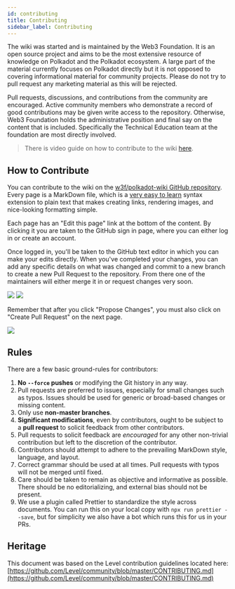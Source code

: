 ```yaml
---
id: contributing
title: Contributing
sidebar_label: Contributing
---
```


The wiki was started and is maintained by the Web3 Foundation. It is an open source project and aims
to be the most extensive resource of knowledge on Polkadot and the Polkadot ecosystem. A large part
of the material currently focuses on Polkadot directly but it is not opposed to covering
informational material for community projects. Please do not try to pull request any marketing
material as this will be rejected.

Pull requests, discussions, and contributions from the community are encouraged. Active community
members who demonstrate a record of good contributions may be given write access to the repository.
Otherwise, Web3 Foundation holds the administrative position and final say on the content that is
included. Specifically the Technical Education team at the foundation are most directly involved.

> There is video guide on how to contribute to the wiki
> [here](https://www.youtube.com/watch?v=6i55KOcy7B0).

## How to Contribute

You can contribute to the wiki on the [w3f/polkadot-wiki GitHub repository](https://github.com/w3f/polkadot-wiki). Every page is a MarkDown file, which is a
[very easy to learn](https://guides.github.com/features/mastering-markdown/) syntax extension to
plain text that makes creating links, rendering images, and nice-looking formatting simple.

Each page has an "Edit this page" link at the bottom of the content. By clicking it you
are taken to the GitHub sign in page, where you can either log in or create an account.

Once logged in, you'll be taken to the GitHub text editor in which you can make your edits directly.
When you've completed your changes, you can add any specific details on what was changed and commit
to a new branch to create a new Pull Request to the repository. From there one of the maintainers
will either merge it in or request changes very soon.

![](assets/contributing.png) ![](assets/creating-pull-request.png)

Remember that after you click "Propose Changes", you must also click on "Create Pull Request" on the
next page.

![](assets/creating-pull-request-2.png)

## Rules

There are a few basic ground-rules for contributors:

1. **No `--force` pushes** or modifying the Git history in any way.
2. Pull requests are preferred to issues, especially for small changes such as typos. Issues should
   be used for generic or broad-based changes or missing content.
3. Only use **non-master branches**.
4. **Significant modifications**, even by contributors, ought to be subject to a **pull request** to
   solicit feedback from other contributors.
5. Pull requests to solicit feedback are _encouraged_ for any other non-trivial contribution but
   left to the discretion of the contributor.
6. Contributors should attempt to adhere to the prevailing MarkDown style, language, and layout.
7. Correct grammar should be used at all times. Pull requests with typos will not be merged until
   fixed.
8. Care should be taken to remain as objective and informative as possible. There should be no
   editorializing, and external bias should not be present.
9. We use a plugin called Prettier to standardize the style across documents. You can run this on
   your local copy with `npx run prettier --save`, but for simplicity we also have a bot which runs
   this for us in your PRs.

## Heritage

This document was based on the Level contribution guidelines located here:
[https://github.com/Level/community/blob/master/CONTRIBUTING.md](https://github.com/Level/community/blob/master/CONTRIBUTING.md)
